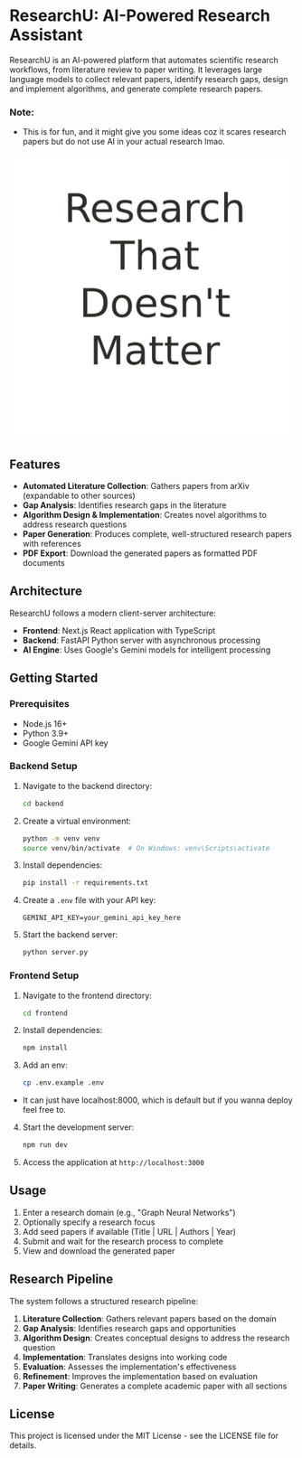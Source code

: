 # ResearchU: AI-Powered Research Assistant

ResearchU is an AI-powered platform that automates scientific research workflows, from literature review to paper writing. It leverages large language models to collect relevant papers, identify research gaps, design and implement algorithms, and generate complete research papers. 

### Note: 
- This is for fun, and it might give you some ideas coz it scares research papers but do not use AI in your actual research lmao.

![ResearchU Banner](frontend/public/researchu.jpg)

## Features

- **Automated Literature Collection**: Gathers papers from arXiv (expandable to other sources)
- **Gap Analysis**: Identifies research gaps in the literature
- **Algorithm Design & Implementation**: Creates novel algorithms to address research questions
- **Paper Generation**: Produces complete, well-structured research papers with references
- **PDF Export**: Download the generated papers as formatted PDF documents

## Architecture

ResearchU follows a modern client-server architecture:

- **Frontend**: Next.js React application with TypeScript
- **Backend**: FastAPI Python server with asynchronous processing
- **AI Engine**: Uses Google's Gemini models for intelligent processing

## Getting Started

### Prerequisites

- Node.js 16+
- Python 3.9+
- Google Gemini API key

### Backend Setup

1. Navigate to the backend directory:
   ```bash
   cd backend
   ```

2. Create a virtual environment:
   ```bash
   python -m venv venv
   source venv/bin/activate  # On Windows: venv\Scripts\activate
   ```

3. Install dependencies:
   ```bash
   pip install -r requirements.txt
   ```

4. Create a `.env` file with your API key:
   ```
   GEMINI_API_KEY=your_gemini_api_key_here
   ```

5. Start the backend server:
   ```bash
   python server.py
   ```

### Frontend Setup

1. Navigate to the frontend directory:
   ```bash
   cd frontend
   ```

2. Install dependencies:
   ```bash
   npm install
   ```
3. Add an env:
   ```bash
   cp .env.example .env
   ```
- It can just have localhost:8000, which is default but if you wanna deploy feel free to.

4. Start the development server:
   ```bash
   npm run dev
   ```

5. Access the application at `http://localhost:3000`

## Usage

1. Enter a research domain (e.g., "Graph Neural Networks")
2. Optionally specify a research focus
3. Add seed papers if available (Title | URL | Authors | Year)
4. Submit and wait for the research process to complete
5. View and download the generated paper

## Research Pipeline

The system follows a structured research pipeline:

1. **Literature Collection**: Gathers relevant papers based on the domain
2. **Gap Analysis**: Identifies research gaps and opportunities
3. **Algorithm Design**: Creates conceptual designs to address the research question
4. **Implementation**: Translates designs into working code
5. **Evaluation**: Assesses the implementation's effectiveness
6. **Refinement**: Improves the implementation based on evaluation
7. **Paper Writing**: Generates a complete academic paper with all sections

## License

This project is licensed under the MIT License - see the LICENSE file for details.

